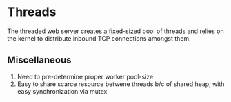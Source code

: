 # Threads

The threaded web server creates a fixed-sized pool of threads and
relies on the kernel to distribute inbound TCP connections amongst
them.

## Miscellaneous

1. Need to pre-determine proper worker pool-size
2. Easy to share scarce resource betwene threads b/c of shared heap,
   with easy synchronization via mutex